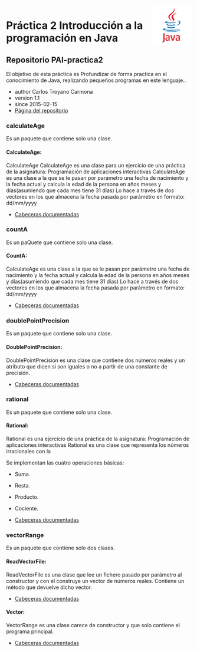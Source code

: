 
<span style="float:right; width:22%">
  <img src="./img/java.png">
</span>

# Práctica 2 Introducción a la programación en Java

## Repositorio PAI-practica2
El objetivo de esta práctica es Profundizar de forma practica en el conocimiento de Java,
realizando pequeños programas en este lenguaje..


* author  Carlos Troyano Carmona
* version 1.1
* since   2015-02-15
* [Página del repositorio](http://ctc87.github.io/PAI-practica2/doc/index.html)

### calculateAge
Es un paquete que contiene solo una clase.

#### CalculateAge:

  CalculateAge CalculateAge es una clase para un ejercicio de una práctica de la asignatura:
  Programación de aplicaciones interactivas
  CalculateAge es una clase a la que se le pasan por parámetro una fecha de nacimiento y la fecha actual y calcula la edad de la persona en años meses y días(asumiendo que cada mes tiene 31 días)
  Lo hace a través de dos vectores en los que almacena la fecha pasada por parámetro en formato: dd/mm/yyyy
* [Cabeceras  documentadas](https://github.com/ctc87/PAI-practica2/blob/gh-pages/src/calculateAge/CalculateAge.java)

### countA
Es un paQuete que contiene solo una clase.

#### CountA:
  CalculateAge es una clase a la que se le pasan por parámetro una fecha de nacimiento y la fecha actual y calcula la edad de la persona en años meses y días(asumiendo que cada mes tiene 31 días)
  Lo hace a través de dos vectores en los que almacena la fecha pasada por parámetro en formato: dd/mm/yyyy
* [Cabeceras  documentadas](https://github.com/ctc87/PAI-practica2/blob/gh-pages/src/countA/CountA.java)

### doublePointPrecision
Es un paquete que contiene solo una clase.

#### DoublePointPrecision:
DoublePointPrecision es una clase que contiene dos números reales y un atributo que dicen si son iguales o no a partir de una constante de precisión.
* [Cabeceras  documentadas](https://github.com/ctc87/PAI-practica2/blob/gh-pages/src/doublePointPrecision/DoublePointPrecision.java)


### rational
Es un paquete que contiene solo una clase.

#### Rational:
Rational es una ejercicio de una práctica de la asignatura:
Programación de aplicaciones interactivas
Rational es una clase que representa los números irracionales con la

Se implementan las cuatro operaciones básicas:
* Suma.
* Resta.
* Producto.
* Cociente.

* [Cabeceras  documentadas](https://github.com/ctc87/PAI-practica2/tree/gh-pages/src/rational/Rational.java)

### vectorRange
Es un paquete que contiene solo dos clases.

#### ReadVectorFile:
ReadVectorFile es una clase que lee un fichero pasado por parámetro al constructor y con el construye un vector de números reales.
Contiene un método que devuelve dicho vector.
* [Cabeceras  documentadas](https://github.com/ctc87/PAI-practica2/blob/gh-pages/src/vectorRange/ReadVectorFile.java)

#### Vector:
VectorRange es una clase carece de constructor y que solo contiene el programa principal.

* [Cabeceras  documentadas](https://github.com/ctc87/PAI-practica2/blob/gh-pages/src/vectorRange/ReadVectorFile.java)
